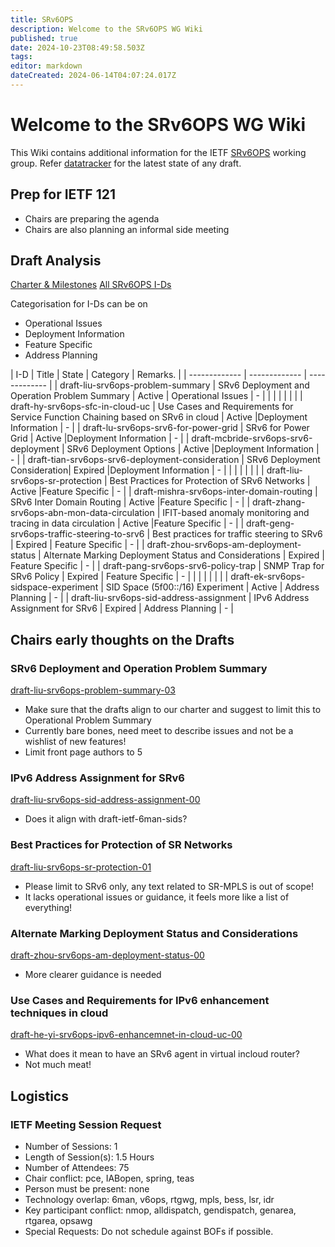 ```yaml
---
title: SRv6OPS
description: Welcome to the SRv6OPS WG Wiki
published: true
date: 2024-10-23T08:49:58.503Z
tags: 
editor: markdown
dateCreated: 2024-06-14T04:07:24.017Z
---
```


# Welcome to the SRv6OPS WG Wiki

This Wiki contains additional information for the IETF [SRv6OPS](https://datatracker.ietf.org/wg/srv6ops/about/) working group. Refer [datatracker](https://datatracker.ietf.org/wg/srv6ops/documents/) for the latest state of any draft. 

## Prep for IETF 121

- Chairs are preparing the agenda
- Chairs are also planning an informal side meeting

## Draft Analysis

[Charter & Milestones](https://datatracker.ietf.org/wg/srv6ops/about/)
[All SRv6OPS I-Ds](https://datatracker.ietf.org/doc/search?name=srv6ops&sort=&rfcs=on&activedrafts=on&olddrafts=on&by=group&group=)

Categorisation for I-Ds can be on 
- Operational Issues
- Deployment Information
- Feature Specific
- Address Planning 
 
| I-D     | Title     | State | Category     | Remarks. |
| ------------- | ------------- | ------------- |
| draft-liu-srv6ops-problem-summary | SRv6 Deployment and Operation Problem Summary | Active | Operational Issues | - |
| | | | | |
| draft-hy-srv6ops-sfc-in-cloud-uc | Use Cases and Requirements for Service Function Chaining based on SRv6 in cloud | Active |Deployment Information | - |
| draft-lu-srv6ops-srv6-for-power-grid | SRv6 for Power Grid | Active |Deployment Information	| - |
| draft-mcbride-srv6ops-srv6-deployment | SRv6 Deployment Options | Active |Deployment Information	| - |
| draft-tian-srv6ops-srv6-deployment-consideration | SRv6 Deployment Consideration| Expired |Deployment Information	| - |
| | | | | |
| draft-liu-srv6ops-sr-protection | Best Practices for Protection of SRv6 Networks | Active |Feature Specific | - |
| draft-mishra-srv6ops-inter-domain-routing | SRv6 Inter Domain Routing | Active |Feature Specific | - |
| draft-zhang-srv6ops-abn-mon-data-circulation | IFIT-based anomaly monitoring and tracing in data circulation | Active |Feature Specific | - |
| draft-geng-srv6ops-traffic-steering-to-srv6 | Best practices for traffic steering to SRv6 | Expired | Feature Specific | - |
| draft-zhou-srv6ops-am-deployment-status | Alternate Marking Deployment Status and Considerations | Expired | Feature Specific | - |
| draft-pang-srv6ops-srv6-policy-trap | SNMP Trap for SRv6 Policy | Expired | Feature Specific | - |
| | | | | |
| draft-ek-srv6ops-sidspace-experiment | SID Space (5f00::/16) Experiment | Active | Address Planning | - |
| draft-liu-srv6ops-sid-address-assignment | IPv6 Address Assignment for SRv6 | Expired | Address Planning | - |




## Chairs early thoughts on the Drafts

### SRv6 Deployment and Operation Problem Summary
[draft-liu-srv6ops-problem-summary-03](https://datatracker.ietf.org/doc/draft-liu-srv6ops-problem-summary/)

- Make sure that the drafts align to our charter and suggest to limit this to Operational Problem Summary
- Currently bare bones, need meet to describe issues and not be a wishlist of new features!
- Limit front page authors to 5

### IPv6 Address Assignment for SRv6
[draft-liu-srv6ops-sid-address-assignment-00](https://datatracker.ietf.org/doc/draft-liu-srv6ops-sid-address-assignment/)

- Does it align with draft-ietf-6man-sids?

### Best Practices for Protection of SR Networks
[draft-liu-srv6ops-sr-protection-01](https://datatracker.ietf.org/doc/draft-liu-srv6ops-sr-protection/)

- Please limit to SRv6 only, any text related to SR-MPLS is out of scope! 
- It lacks operational issues or guidance, it feels more like a list of everything! 

### Alternate Marking Deployment Status and Considerations
[draft-zhou-srv6ops-am-deployment-status-00](https://datatracker.ietf.org/doc/draft-zhou-srv6ops-am-deployment-status/)

- More clearer guidance is needed

### Use Cases and Requirements for IPv6 enhancement techniques in cloud 
[draft-he-yi-srv6ops-ipv6-enhancemnet-in-cloud-uc-00](https://datatracker.ietf.org/doc/draft-he-yi-srv6ops-ipv6-enhancemnet-in-cloud-uc/)

- What does it mean to have an SRv6 agent in virtual incloud router?
- Not much meat! 

## Logistics


### IETF Meeting Session Request 
* Number of Sessions: 1
* Length of Session(s): 1.5 Hours
* Number of Attendees: 75
* Chair conflict: pce, IABopen, spring, teas
* Person must be present: none
* Technology overlap: 6man, v6ops, rtgwg, mpls, bess, lsr, idr
* Key participant conflict: nmop, alldispatch, gendispatch, genarea, rtgarea, opsawg 
* Special Requests: Do not schedule against BOFs if possible.